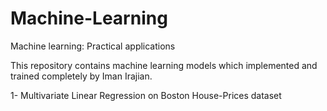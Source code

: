 # Machine-Learning
Machine learning: Practical applications

This repository contains machine learning models which implemented and trained completely by Iman Irajian.

1- Multivariate Linear Regression on Boston House-Prices dataset
